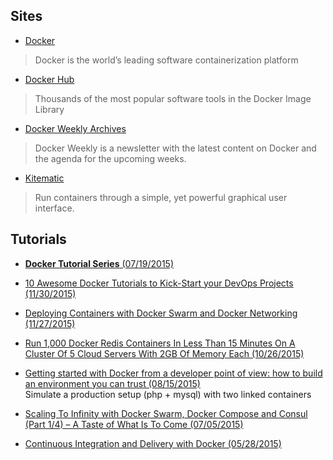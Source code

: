 ## Sites
- [Docker](https://www.docker.com)
> Docker is the world’s leading software containerization platform
- [Docker Hub](https://hub.docker.com/)
> Thousands of the most popular software tools in the Docker Image Library
- [Docker Weekly Archives](https://blog.docker.com/docker-weekly-archives/)
> Docker Weekly is a newsletter with the latest content on Docker and the agenda for the upcoming weeks.
- [Kitematic](https://kitematic.com/)
> Run containers through a simple, yet powerful graphical user interface.

## Tutorials
- [**Docker Tutorial Series** (07/19/2015)](http://rominirani.com/2015/07/19/docker-tutorial-series/)


- [10 Awesome Docker Tutorials to Kick-Start your DevOps Projects (11/30/2015)](https://www.javacodegeeks.com/2015/11/10-awesome-docker-tutorials-to-kick-start-your-devops-projects.html?utm_content=bufferc42e2&utm_medium=social&utm_source=twitter.com&utm_campaign=buffer)

- [Deploying Containers with Docker Swarm and Docker Networking (11/27/2015)](https://www.javacodegeeks.com/2015/11/deploying-containers-docker-swarm-docker-networking.html)  

- [Run 1,000 Docker Redis Containers In Less Than 15 Minutes On A Cluster Of 5 Cloud Servers With 2GB Of Memory Each (10/26/2015)](https://www.javacodegeeks.com/2015/10/run-1000-docker-redis-containers-in-less-than-15-minutes-on-a-cluster-of-5-cloud-servers-with-2gb-of-memory-each.html)

- [Getting started with Docker from a developer point of view: how to build an environment you can trust (08/15/2015)](https://www.javacodegeeks.com/2015/08/getting-started-with-docker-from-a-developer-point-of-view-how-to-build-an-environment-you-can-trust.html)  
Simulate a production setup (php + mysql) with two linked containers

- [Scaling To Infinity with Docker Swarm, Docker Compose and Consul (Part 1/4) – A Taste of What Is To Come (07/05/2015)](https://www.javacodegeeks.com/2015/07/scaling-to-infinity-with-docker-swarm-docker-compose-and-consul-part-14-a-taste-of-what-is-to-come.html)

- [Continuous Integration and Delivery with Docker (05/28/2015)](https://blog.codeship.com/continuous-integration-and-delivery-with-docker/)
